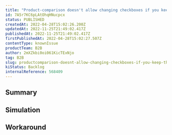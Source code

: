 ```yaml
---
title: "Product-comparison doesn't allow changing checkboxes if you keep the drawer open"
id: 7A5r7KC6pLAtOhqHNucpcx
status: PUBLISHED
createdAt: 2022-04-28T15:02:26.200Z
updatedAt: 2022-11-25T21:49:02.417Z
publishedAt: 2022-11-25T21:49:02.417Z
firstPublishedAt: 2022-04-28T15:02:27.507Z
contentType: knownIssue
productTeam: B2B
author: 2mXZkbi0oi061KicTExNjo
tag: B2B
slug: productcomparison-doesnt-allow-changing-checkboxes-if-you-keep-the-drawer-open
kiStatus: Backlog
internalReference: 568409
---
```


## Summary



## Simulation



## Workaround



